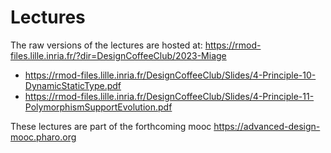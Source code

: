# Lectures

The raw versions of the lectures are hosted at:  https://rmod-files.lille.inria.fr/?dir=DesignCoffeeClub/2023-Miage

- https://rmod-files.lille.inria.fr/DesignCoffeeClub/Slides/4-Principle-10-DynamicStaticType.pdf
- https://rmod-files.lille.inria.fr/DesignCoffeeClub/Slides/4-Principle-11-PolymorphismSupportEvolution.pdf

These lectures are part of the forthcoming mooc https://advanced-design-mooc.pharo.org
